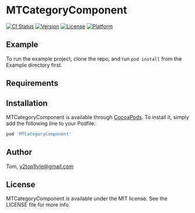# MTCategoryComponent

[![CI Status](https://img.shields.io/travis/Tom/MTCategoryComponent.svg?style=flat)](https://travis-ci.org/Tom/MTCategoryComponent)
[![Version](https://img.shields.io/cocoapods/v/MTCategoryComponent.svg?style=flat)](https://cocoapods.org/pods/MTCategoryComponent)
[![License](https://img.shields.io/cocoapods/l/MTCategoryComponent.svg?style=flat)](https://cocoapods.org/pods/MTCategoryComponent)
[![Platform](https://img.shields.io/cocoapods/p/MTCategoryComponent.svg?style=flat)](https://cocoapods.org/pods/MTCategoryComponent)

## Example

To run the example project, clone the repo, and run `pod install` from the Example directory first.

## Requirements

## Installation

MTCategoryComponent is available through [CocoaPods](https://cocoapods.org). To install
it, simply add the following line to your Podfile:

```ruby
pod 'MTCategoryComponent'
```

## Author

Tom, v2top1lyle@gmail.com

## License

MTCategoryComponent is available under the MIT license. See the LICENSE file for more info.
